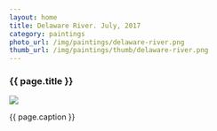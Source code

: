 ```yaml
---
layout: home
title: Delaware River. July, 2017
category: paintings
photo_url: /img/paintings/delaware-river.png
thumb_url: /img/paintings/thumb/delaware-river.png
---
```


<div>
  <h3>{{ page.title }}</h3>
  <img src="{{ page.photo_url }}" style="max-width: 100%;"/>
  <p>{{ page.caption }}</p>
</div>
